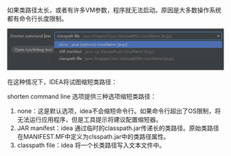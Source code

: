​	如果类路径太长，或者有许多VM参数，程序就无法启动。原因是大多数操作系统都有命令行长度限制。

![1690774011405](image/idea缩短类路径/1690774011405.png)

在这种情况下，IDEA将试图缩短类路径：

shorten command line 选项提供三种选项缩短类路径：

1. none：这是默认选项，idea不会缩短命令行。如果命令行超出了OS限制，将无法运行应用程序，但是工具提示将建议配置缩短器。　
2. JAR manifest：idea 通过临时的classpath.jar传递长的类路径。原始类路径在MANIFEST.MF中定义为clsspath.jar中的类路径属性。
3. classpath file：idea 将一个长类路径写入文本文件中。